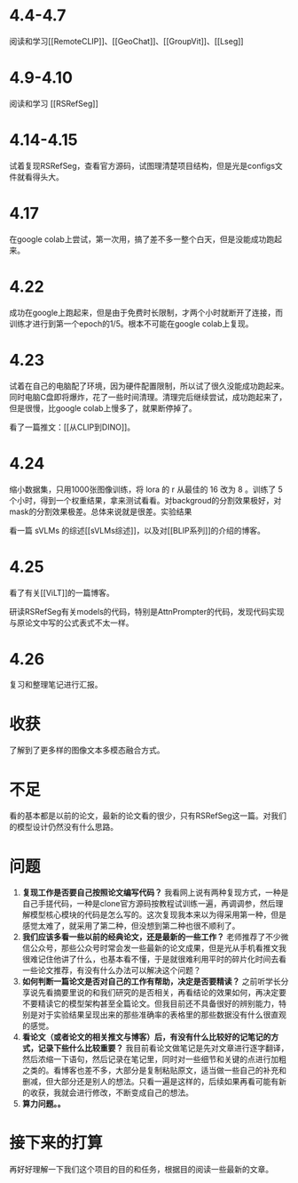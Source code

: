 # 4.4-4.7
阅读和学习[[RemoteCLIP]]、[[GeoChat]]、[[GroupVit]]、[[Lseg]]

# 4.9-4.10
阅读和学习 [[RSRefSeg]]
# 4.14-4.15
试着复现RSRefSeg，查看官方源码，试图理清楚项目结构，但是光是configs文件就看得头大。
# 4.17
在google colab上尝试，第一次用，搞了差不多一整个白天，但是没能成功跑起来。
# 4.22
成功在google上跑起来，但是由于免费时长限制，才两个小时就断开了连接，而训练才进行到第一个epoch的1/5。根本不可能在google colab上复现。
# 4.23
试着在自己的电脑配了环境，因为硬件配置限制，所以试了很久没能成功跑起来。同时电脑C盘即将爆炸，花了一些时间清理。清理完后继续尝试，成功跑起来了，但是很慢，比google colab上慢多了，就果断停掉了。

看了一篇推文：[[从CLIP到DINO]]。

# 4.24 
缩小数据集，只用1000张图像训练，将 lora 的 r 从最佳的 16 改为 8 。训练了 5 个小时，得到一个权重结果，拿来测试看看。对backgroud的分割效果极好，对mask的分割效果极差。总体来说就是很差。实验结果

看一篇 sVLMs 的综述[[sVLMs综述]]，以及对[[BLIP系列]]的介绍的博客。

# 4.25

看了有关[[ViLT]]的一篇博客。

研读RSRefSeg有关models的代码，特别是AttnPrompter的代码，发现代码实现与原论文中写的公式表式不太一样。

# 4.26

复习和整理笔记进行汇报。

# 收获

了解到了更多样的图像文本多模态融合方式。
# 不足

看的基本都是以前的论文，最新的论文看的很少，只有RSRefSeg这一篇。对我们的模型设计仍然没有什么思路。

# 问题

1. **复现工作是否要自己按照论文编写代码？** 我看网上说有两种复现方式，一种是自己手搓代码，一种是clone官方源码按教程试训练一遍，再调调参，然后理解模型核心模块的代码是怎么写的。这次复现我本来以为得采用第一种，但是感觉太难了，就采用了第二种，但没想到第二种也很不顺利了。
2. **我们应该多看一些以前的经典论文，还是最新的一些工作？** 老师推荐了不少微信公众号，那些公众号时常会发一些最新的论文成果，但是光从手机看推文我很难记住他讲了什么，也基本看不懂，于是就很难利用平时的碎片化时间去看一些论文推荐，有没有什么办法可以解决这个问题？
3. **如何判断一篇论文是否对自己的工作有帮助，决定是否要精读？** 之前听学长分享说先看摘要里说的和我们研究的是否相关，再看结论的效果如何，再决定要不要精读它的模型架构甚至全篇论文。但我目前还不具备很好的辨别能力，特别是对于实验结果呈现出来的那些准确率的表格里的那些数据没有什么很直观的感觉。
4. **看论文（或者论文的相关推文与博客）后，有没有什么比较好的记笔记的方式，记录下些什么比较重要？** 我目前看论文做笔记是先对文章进行逐字翻译，然后浓缩一下语句，然后记录在笔记里，同时对一些细节和关键的点进行加粗之类的。看博客也差不多，大部分是复制粘贴原文，适当做一些自己的补充和删减，但大部分还是别人的想法。只看一遍是这样的，后续如果再看可能有新的收获，我就会进行修改，不断变成自己的想法。
5. **算力问题。。**

# 接下来的打算

再好好理解一下我们这个项目的目的和任务，根据目的阅读一些最新的文章。

